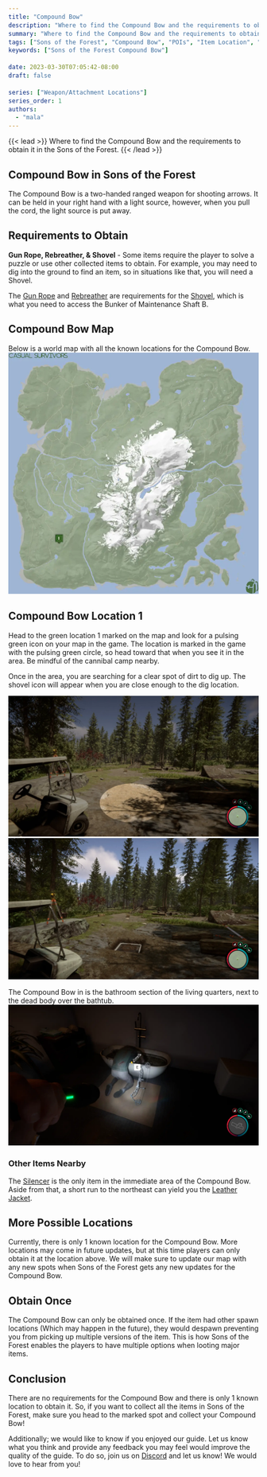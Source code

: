 ```yaml
---
title: "Compound Bow"
description: "Where to find the Compound Bow and the requirements to obtain it in the Sons of the Forest."
summary: "Where to find the Compound Bow and the requirements to obtain it. Click here to learn more about it!"
tags: ["Sons of the Forest", "Compound Bow", "POIs", "Item Location", "Map"]
keywords: ["Sons of the Forest Compound Bow"]

date: 2023-03-30T07:05:42-08:00
draft: false

series: ["Weapon/Attachment Locations"]
series_order: 1
authors:
  - "mala"
---
```


{{< lead >}}
Where to find the Compound Bow and the requirements to obtain it in the Sons of the Forest.
{{< /lead >}}

## Compound Bow in Sons of the Forest
The Compound Bow is a two-handed ranged weapon for shooting arrows. It can be held in your right hand with a light source, however, when you pull the cord, the light source is put away. 

## Requirements to Obtain
**Gun Rope, Rebreather, & Shovel** - Some items require the player to solve a puzzle or use other collected items to obtain. For example, you may need to dig into the ground to find an item, so in situations like that, you will need a  Shovel. 

The [Gun Rope](/sons-of-the-forest/guides/rope-gun/) and [Rebreather](/sons-of-the-forest/guides/rebreather/) are requirements for the [Shovel](/sons-of-the-forest/guides/shovel/), which is what you need to access the Bunker of Maintenance Shaft B.

## Compound Bow Map
Below is a world map with all the known locations for the Compound Bow.
![Sons of the Forest Compound Bow Location](img/map.webp)

## Compound Bow Location 1
Head to the green location 1 marked on the map and look for a pulsing green icon on your map in the game. The location is marked in the game with the pulsing green circle, so head toward that when you see it in the area. Be mindful of the cannibal camp nearby.

Once in the area, you are searching for a clear spot of dirt to dig up. The shovel icon will appear when you are close enough to the dig location.

![Sons of the Forest Compound Bow Dig Hint](img/maintshaftb-covered.webp)
![Sons of the Forest Compound Bow After Dig](img/maintshaftb-uncovered.webp)

The Compound Bow in is the bathroom section of the living quarters, next to the dead body over the bathtub. 
![Sons of the Forest Compound Bow on Body](featured.webp)

### Other Items Nearby
The [Silencer](/sons-of-the-forest/guides/silencer/) is the only item in the immediate area of the Compound Bow. Aside from that, a short run to the northeast can yield you the [Leather Jacket](/sons-of-the-forest/guides/leather-jacket/).

## More Possible Locations
Currently, there is only 1 known location for the Compound Bow. More locations may come in future updates, but at this time players can only obtain it at the location above.
We will make sure to update our map with any new spots when Sons of the Forest gets any new updates for the Compound Bow.

## Obtain Once
The Compound Bow can only be obtained once. If the item had other spawn locations (Which may happen in the future), they would despawn preventing you from picking up multiple versions of the item. This is how Sons of the Forest enables the players to have multiple options when looting major items. 

## Conclusion
There are no requirements for the Compound Bow and there is only 1 known location to obtain it. So, if you want to collect all the items in Sons of the Forest, make sure you head to the marked spot and collect your Compound Bow!

Additionally; we would like to know if you enjoyed our guide. Let us know what you think and provide any feedback you may feel would improve the quality of the guide. To do so, join us on [Discord](https://discord.gg/ZXp93XsKnN) and let us know! We would love to hear from you! 